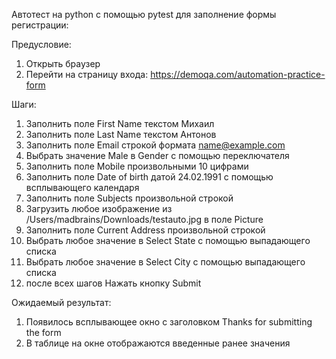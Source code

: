 Автотест на python с помощью pytest для заполнение формы регистрации:
						
Предусловие:						
1. Открыть браузер					
2. Перейти на страницу входа: https://demoqa.com/automation-practice-form				

Шаги:				
1. Заполнить поле First Name текстом Михаил			
2. Заполнить поле Last Name текстом Антонов		
3. Заполнить поле Email строкой формата name@example.com
4. Выбрать значение Male в Gender с помощью переключателя				
5. Заполнить поле Mobile произвольными 10 цифрами 							
6. Заполнить поле Date of birth датой 24.02.1991 с помощью всплывающего календаря						
7. Заполнить поле Subjects произвольной строкой
8. Загрузить любое изображение из /Users/madbrains/Downloads/testauto.jpg в поле Picture
9. Заполнить поле Current Address произвольной строкой
10. Выбрать любое значение в Select State с помощью выпадающего списка 
11. Выбрать любое значение в Select City с помощью выпадающего списка 
12. после всех шагов Нажать кнопку Submit
						
Ожидаемый результат:
1. Появилось всплывающее окно с заголовком Thanks for submitting the form 
2. В таблице на окне отображаются введенные ранее значения 
